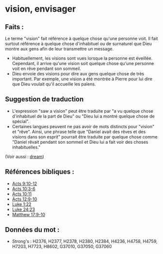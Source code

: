 # vision, envisager

## Faits :

Le terme "vision" fait référence à quelque chose qu'une personne voit. Il fait surtout référence à quelque chose d'inhabituel ou de surnaturel que Dieu montre aux gens afin de leur transmettre un message.

* Habituellement, les visions sont vues lorsque la personne est éveillée. Cependant, il arrive qu'une vision soit quelque chose qu'une personne voit en rêve pendant son sommeil.
* Dieu envoie des visions pour dire aux gens quelque chose de très important. Par exemple, une vision a été montrée à Pierre pour lui dire que Dieu voulait qu'il accueille les païens.

## Suggestion de traduction

* L'expression "saw a vision" peut être traduite par "a vu quelque chose d'inhabituel de la part de Dieu" ou "Dieu lui a montré quelque chose de spécial".
* Certaines langues peuvent ne pas avoir de mots distincts pour "vision" et "rêve". Ainsi, une phrase telle que "Daniel avait des rêves et des visions dans son esprit" pourrait être traduite par quelque chose comme "Daniel rêvait pendant son sommeil et Dieu lui a fait voir des choses inhabituelles."

(Voir aussi : [dream](../other/dream.md))

## Références bibliques :

* [Acts 9:10-12](rc://en/tn/help/act/09/10)
* [Acts 10:3-6](rc://en/tn/help/act/10/03)
* [Acts 10:11](rc://en/tn/help/act/10/11)
* [Acts 12:9-10](rc://en/tn/help/act/12/09)
* [Luke 1:22](rc://en/tn/help/luk/01/22)
* [Luke 24:23](rc://en/tn/help/luk/24/23)
* [Matthew 17:9-10](rc://en/tn/help/mat/17/09)

## Données du mot :

* Strong's : H2376, H2377, H2378, H2380, H2384, H4236, H4758, H4759, H7203, H7723, H8602, G37010, G37050, G37060
